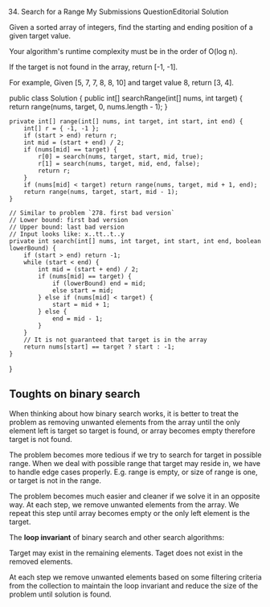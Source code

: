 34. Search for a Range   My Submissions QuestionEditorial Solution

Given a sorted array of integers, find the starting and ending position of a given target value.

Your algorithm's runtime complexity must be in the order of O(log n).

If the target is not found in the array, return [-1, -1].

For example,
Given [5, 7, 7, 8, 8, 10] and target value 8,
return [3, 4].




public class Solution {
    public int[] searchRange(int[] nums, int target) {
		return range(nums, target, 0, nums.length - 1);
    }

	private int[] range(int[] nums, int target, int start, int end) {
		int[] r = { -1, -1 };
		if (start > end) return r;
		int mid = (start + end) / 2;
		if (nums[mid] == target) {
			r[0] = search(nums, target, start, mid, true);
			r[1] = search(nums, target, mid, end, false);
			return r;
		}
		if (nums[mid] < target) return range(nums, target, mid + 1, end);
		return range(nums, target, start, mid - 1);
	}

	// Similar to problem `278. first bad version`
	// Lower bound: first bad version
	// Upper bound: last bad version
	// Input looks like: x..tt..t..y
	private int search(int[] nums, int target, int start, int end, boolean lowerBound) {
		if (start > end) return -1;
		while (start < end) {
			int mid = (start + end) / 2;
			if (nums[mid] == target) {
				if (lowerBound) end = mid;
				else start = mid;
			} else if (nums[mid] < target) {
				start = mid + 1;
			} else {
				end = mid - 1;
			}
		}
		// It is not guaranteed that target is in the array
		return nums[start] == target ? start : -1;
	}
}

## Toughts on binary search

When thinking about how binary search works, it is better to treat the problem as removing unwanted elements from the array until the only element left is target so target is found, or array becomes empty therefore target is not found.

The problem becomes more tedious if we try to search for target in possible range. When we deal with possible range that target may reside in, we have to handle edge cases properly. E.g. range is empty, or size of range is one, or target is not in the range.

The problem becomes much easier and cleaner if we solve it in an opposite way. At each step, we remove unwanted elements from the array. We repeat this step until array becomes empty or the only left element is the target.

The **loop invariant** of binary search and other search algorithms:

Target may exist in the remaining elements. Taget does not exist in the removed elements.

At each step we remove unwanted elements based on some filtering criteria from the collection to maintain the loop invariant and reduce the size of the problem until solution is found.
